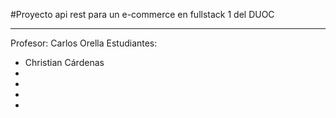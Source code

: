 #Proyecto api rest para un e-commerce en fullstack 1 del DUOC

---

Profesor: Carlos Orella
Estudiantes:
- Christian Cárdenas
-
-
-
-
